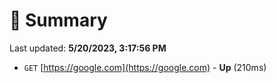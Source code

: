 # 📖 Summary
Last updated: **5/20/2023, 3:17:56 PM**

- `GET` [https://google.com](https://google.com) - **Up** (210ms)
